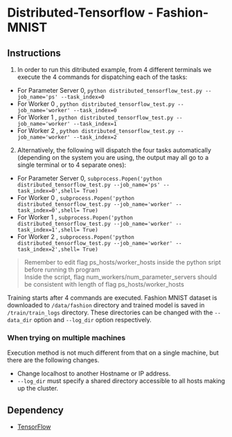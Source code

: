 # Distributed-Tensorflow - Fashion-MNIST

## Instructions
1. In order to run this ditributed example, from 4 different terminals we execute the 4 commands for dispatching each of the tasks: 
 * For Parameter Server 0, ```python distributed_tensorflow_test.py --job_name='ps' --task_index=0```
 * For Worker 0          , ```python distributed_tensorflow_test.py --job_name='worker' --task_index=0```
 * For Worker 1          , ```python distributed_tensorflow_test.py --job_name='worker' --task_index=1```
 * For Worker 2          , ```python distributed_tensorflow_test.py --job_name='worker' --task_index=2```

2. Alternatively, the following will dispatch the four tasks automatically (depending on the system you are using, the output may all go to a single terminal or to 4 separate ones):
* For Parameter Server 0, ```subprocess.Popen('python distributed_tensorflow_test.py --job_name='ps' --task_index=0',shell= True)```
* For Worker 0          , ```subprocess.Popen('python distributed_tensorflow_test.py --job_name='worker' --task_index=0',shell= True)```
* For Worker 1          , ```subprocess.Popen('python distributed_tensorflow_test.py --job_name='worker' --task_index=1',shell= True)```
* For Worker 2          , ```subprocess.Popen('python distributed_tensorflow_test.py --job_name='worker' --task_index=2',shell= True)```

 > Remember to edit flag ps_hosts/worker_hosts inside the python sript before running th program  
 > Inside the script, flag num_workers/num_parameter_servers should be consistent with length of flag ps_hosts/worker_hosts

Training starts after 4 commands are executed. Fashion MNIST dataset is downloaded to `/data/fashion` directory and trained model is saved in  `/train/train_logs` directory. These directories can be changed with the `--data_dir` option and `--log_dir` option respectively.

### When trying on multiple machines

Execution method is not much different from that on a single machine, but there are the following changes.

* Change localhost to another Hostname or IP address.
* `--log_dir` must specify a shared directory accessible to all hosts making up the cluster.

## Dependency
 * [TensorFlow](https://www.tensorflow.org)
